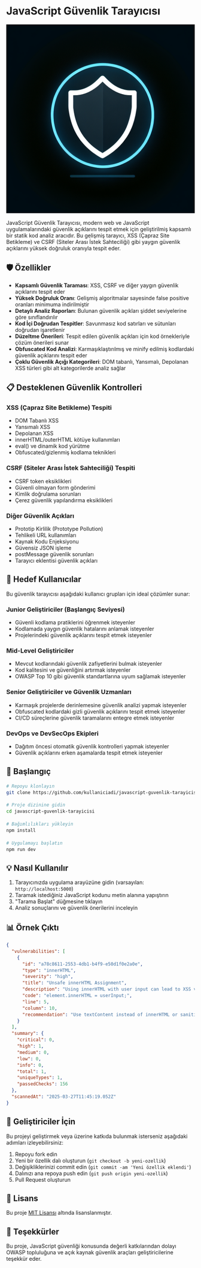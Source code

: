 # JavaScript Güvenlik Tarayıcısı

![JavaScript Güvenlik Tarayıcısı](generated-icon.png)

JavaScript Güvenlik Tarayıcısı, modern web ve JavaScript uygulamalarındaki güvenlik açıklarını tespit etmek için geliştirilmiş kapsamlı bir statik kod analiz aracıdır. Bu gelişmiş tarayıcı, XSS (Çapraz Site Betikleme) ve CSRF (Siteler Arası İstek Sahteciliği) gibi yaygın güvenlik açıklarını yüksek doğruluk oranıyla tespit eder.

## 🛡️ Özellikler

- **Kapsamlı Güvenlik Taraması**: XSS, CSRF ve diğer yaygın güvenlik açıklarını tespit eder
- **Yüksek Doğruluk Oranı**: Gelişmiş algoritmalar sayesinde false positive oranları minimuma indirilmiştir
- **Detaylı Analiz Raporları**: Bulunan güvenlik açıkları şiddet seviyelerine göre sınıflandırılır
- **Kod İçi Doğrudan Tespitler**: Savunmasız kod satırları ve sütunları doğrudan işaretlenir
- **Düzeltme Önerileri**: Tespit edilen güvenlik açıkları için kod örnekleriyle çözüm önerileri sunar
- **Obfuscated Kod Analizi**: Karmaşıklaştırılmış ve minify edilmiş kodlardaki güvenlik açıklarını tespit eder
- **Çoklu Güvenlik Açığı Kategorileri**: DOM tabanlı, Yansımalı, Depolanan XSS türleri gibi alt kategorilerde analiz sağlar

## 📋 Desteklenen Güvenlik Kontrolleri

### XSS (Çapraz Site Betikleme) Tespiti
- DOM Tabanlı XSS
- Yansımalı XSS
- Depolanan XSS
- innerHTML/outerHTML kötüye kullanımları
- eval() ve dinamik kod yürütme
- Obfuscated/gizlenmiş kodlama teknikleri

### CSRF (Siteler Arası İstek Sahteciliği) Tespiti
- CSRF token eksiklikleri
- Güvenli olmayan form gönderimi
- Kimlik doğrulama sorunları
- Çerez güvenlik yapılandırma eksiklikleri

### Diğer Güvenlik Açıkları
- Prototip Kirlilik (Prototype Pollution)
- Tehlikeli URL kullanımları
- Kaynak Kodu Enjeksiyonu
- Güvensiz JSON işleme
- postMessage güvenlik sorunları
- Tarayıcı eklentisi güvenlik açıkları

## 🎯 Hedef Kullanıcılar

Bu güvenlik tarayıcısı aşağıdaki kullanıcı grupları için ideal çözümler sunar:

### Junior Geliştiriciler (Başlangıç Seviyesi)
- Güvenli kodlama pratiklerini öğrenmek isteyenler
- Kodlamada yaygın güvenlik hatalarını anlamak isteyenler
- Projelerindeki güvenlik açıklarını tespit etmek isteyenler

### Mid-Level Geliştiriciler
- Mevcut kodlarındaki güvenlik zafiyetlerini bulmak isteyenler
- Kod kalitesini ve güvenliğini artırmak isteyenler
- OWASP Top 10 gibi güvenlik standartlarına uyum sağlamak isteyenler

### Senior Geliştiriciler ve Güvenlik Uzmanları
- Karmaşık projelerde derinlemesine güvenlik analizi yapmak isteyenler
- Obfuscated kodlardaki gizli güvenlik açıklarını tespit etmek isteyenler
- CI/CD süreçlerine güvenlik taramalarını entegre etmek isteyenler

### DevOps ve DevSecOps Ekipleri
- Dağıtım öncesi otomatik güvenlik kontrolleri yapmak isteyenler
- Güvenlik açıklarını erken aşamalarda tespit etmek isteyenler

## 🚀 Başlangıç

```bash
# Repoyu klonlayın
git clone https://github.com/kullaniciadi/javascript-guvenlik-tarayicisi.git

# Proje dizinine gidin
cd javascript-guvenlik-tarayicisi

# Bağımlılıkları yükleyin
npm install

# Uygulamayı başlatın
npm run dev
```

## 💡 Nasıl Kullanılır

1. Tarayıcınızda uygulama arayüzüne gidin (varsayılan: `http://localhost:5000`)
2. Taramak istediğiniz JavaScript kodunu metin alanına yapıştırın
3. "Tarama Başlat" düğmesine tıklayın
4. Analiz sonuçlarını ve güvenlik önerilerini inceleyin

## 📊 Örnek Çıktı

```json
{
  "vulnerabilities": [
    {
      "id": "a78c8611-2553-4db1-b4f9-e50d1f0e2a0e",
      "type": "innerHTML",
      "severity": "high",
      "title": "Unsafe innerHTML Assignment",
      "description": "Using innerHTML with user input can lead to XSS vulnerabilities",
      "code": "element.innerHTML = userInput;",
      "line": 5,
      "column": 10,
      "recommendation": "Use textContent instead of innerHTML or sanitize input with DOMPurify"
    }
  ],
  "summary": {
    "critical": 0,
    "high": 1,
    "medium": 0,
    "low": 0,
    "info": 0,
    "total": 1,
    "uniqueTypes": 1,
    "passedChecks": 156
  },
  "scannedAt": "2025-03-27T11:45:19.052Z"
}
```

## 🔧 Geliştiriciler İçin

Bu projeyi geliştirmek veya üzerine katkıda bulunmak isterseniz aşağıdaki adımları izleyebilirsiniz:

1. Repoyu fork edin
2. Yeni bir özellik dalı oluşturun (`git checkout -b yeni-ozellik`)
3. Değişikliklerinizi commit edin (`git commit -am 'Yeni özellik eklendi'`)
4. Dalınızı ana repoya push edin (`git push origin yeni-ozellik`)
5. Pull Request oluşturun

## 📝 Lisans

Bu proje [MIT Lisansı](LICENSE) altında lisanslanmıştır.

## 🙏 Teşekkürler

Bu proje, JavaScript güvenliği konusunda değerli katkılarından dolayı OWASP topluluğuna ve açık kaynak güvenlik araçları geliştiricilerine teşekkür eder.